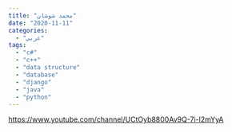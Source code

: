 ```yaml
---
title: "محمد شوشان"
date: "2020-11-11"
categories:
  - "عربي"
tags:
  - "c#"
  - "c++"
  - "data structure"
  - "database"
  - "django"
  - "java"
  - "python"
---
```


https://www.youtube.com/channel/UCtOyb8800Av9Q-7i-l2mYyA
